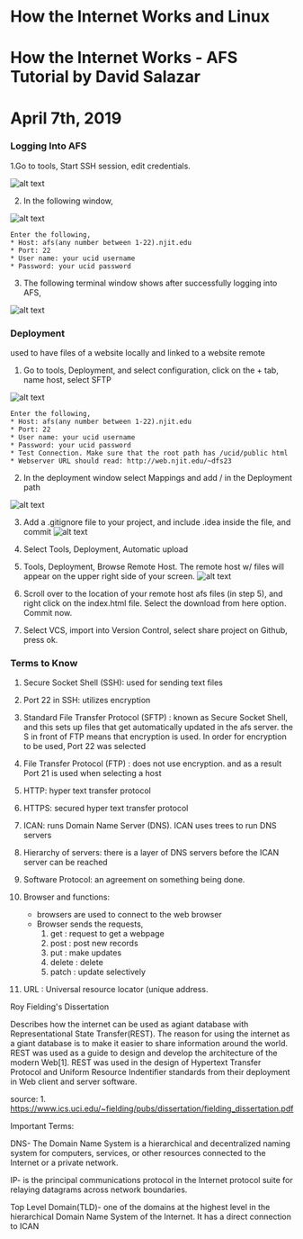 # How the Internet Works and Linux
# How the Internet Works - AFS Tutorial by David Salazar
# April 7th, 2019


### Logging Into AFS 

1.Go to tools, Start SSH session, edit credentials.

![alt text](img/AFSlogging1.PNG)

2. In the following window,

![alt text](img/AFSLogging2.PNG)

    Enter the following, 
    * Host: afs(any number between 1-22).njit.edu
    * Port: 22
    * User name: your ucid username
    * Password: your ucid password
    
3. The following terminal window shows after successfully logging into AFS, 

![alt text](img/AFSLogging3.PNG)


### Deployment
used to have files of a website locally and linked to a website remote 

1. Go to tools, Deployment, and select configuration, click on the + tab, name host, select SFTP

![alt text](img/AFSLogging4.PNG) 

    Enter the following, 
    * Host: afs(any number between 1-22).njit.edu
    * Port: 22
    * User name: your ucid username
    * Password: your ucid password
    * Test Connection. Make sure that the root path has /ucid/public html
    * Webserver URL should read: http://web.njit.edu/~dfs23
    
2. In the deployment window select Mappings and add / in the Deployment path 

![alt text](img/AFSLogging5.PNG)

3. Add a .gitignore file to your project, and include .idea inside the file, and commit
![alt text](img/AFSLogging6.PNG)

4. Select Tools, Deployment, Automatic upload

5. Tools, Deployment, Browse Remote Host. The remote host w/ files will appear on the upper right side of your screen.
![alt text](img/AFSLogging7.PNG)

6. Scroll over to the location of your remote host afs files (in step 5), and right click on the index.html file. 
   Select the download from here option. Commit now. 

7. Select VCS, import into Version Control, select share project on Github, press ok. 
   



### Terms to Know 
1. Secure Socket Shell (SSH): used for sending text files 
2. Port 22 in SSH: utilizes encryption
3. Standard File Transfer Protocol (SFTP) :      known as Secure Socket Shell, and this 
                                                 sets up files that get automatically updated
                                                 in the afs server. the S in front of FTP means 
                                                 that encryption is used. In order for encryption
                                                 to be used, Port 22 was selected
4. File Transfer Protocol (FTP) :       does not use encryption. and as a result Port 21 is used when 
                                        selecting a host 

5. HTTP: hyper text transfer protocol 
6. HTTPS: secured hyper text transfer protocol 
7. ICAN: runs Domain Name Server (DNS). ICAN uses trees to run DNS servers
8. Hierarchy of servers: there is a layer of DNS servers before the ICAN server can be reached 
9. Software Protocol: an agreement on something being done. 
10. Browser and functions: 
    
    
    * browsers are used to connect to the web browser
    * Browser sends the requests, 
        1. get    : request to get a webpage
        2. post   : post new records
        3. put    : make updates
        4. delete : delete 
        5. patch  : update selectively 

11. URL : Universal resource locator (unique address. 

Roy Fielding's Dissertation

Describes how the internet can be used as agiant database with Representational State Transfer(REST). The reason for 
using the internet as a giant database is to make it easier to share information around the world. REST was used as a 
guide to design and develop the architecture of the modern Web[1]. REST was used in the design of Hypertext Transfer 
Protocol and Uniform Resource Indentifier standards from their deployment in Web client and server software.

source:     1. https://www.ics.uci.edu/~fielding/pubs/dissertation/fielding_dissertation.pdf

Important Terms:

DNS- The Domain Name System is a hierarchical and decentralized naming system for computers, services, or other resources connected to the Internet or a private network.

IP-  is the principal communications protocol in the Internet protocol suite for relaying datagrams across network boundaries.

Top Level Domain(TLD)- one of the domains at the highest level in the hierarchical Domain Name System of the Internet. It has a direct connection to ICAN

